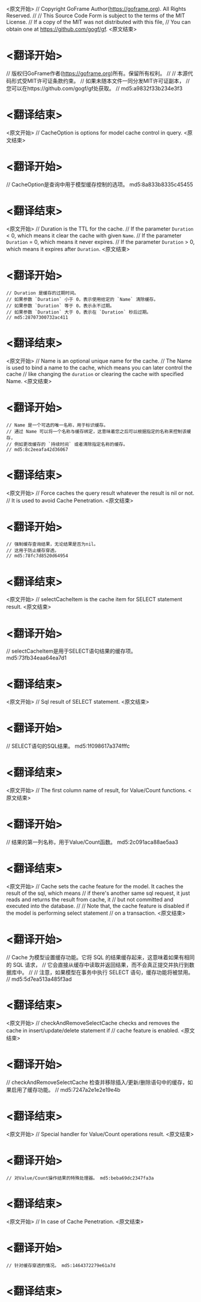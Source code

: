 
<原文开始>
// Copyright GoFrame Author(https://goframe.org). All Rights Reserved.
//
// This Source Code Form is subject to the terms of the MIT License.
// If a copy of the MIT was not distributed with this file,
// You can obtain one at https://github.com/gogf/gf.
<原文结束>

# <翻译开始>
// 版权归GoFrame作者(https://goframe.org)所有。保留所有权利。
//
// 本源代码形式受MIT许可证条款约束。
// 如果未随本文件一同分发MIT许可证副本，
// 您可以在https://github.com/gogf/gf处获取。
// md5:a9832f33b234e3f3
# <翻译结束>


<原文开始>
// CacheOption is options for model cache control in query.
<原文结束>

# <翻译开始>
// CacheOption是查询中用于模型缓存控制的选项。 md5:8a833b8335c45455
# <翻译结束>


<原文开始>
	// Duration is the TTL for the cache.
	// If the parameter `Duration` < 0, which means it clear the cache with given `Name`.
	// If the parameter `Duration` = 0, which means it never expires.
	// If the parameter `Duration` > 0, which means it expires after `Duration`.
<原文结束>

# <翻译开始>
	// Duration 是缓存的过期时间。
	// 如果参数 `Duration` 小于 0，表示使用给定的 `Name` 清除缓存。
	// 如果参数 `Duration` 等于 0，表示永不过期。
	// 如果参数 `Duration` 大于 0，表示在 `Duration` 秒后过期。
	// md5:28707300732ac411
# <翻译结束>


<原文开始>
	// Name is an optional unique name for the cache.
	// The Name is used to bind a name to the cache, which means you can later control the cache
	// like changing the `duration` or clearing the cache with specified Name.
<原文结束>

# <翻译开始>
	// Name 是一个可选的唯一名称，用于标识缓存。
	// 通过 Name 可以将一个名称与缓存绑定，这意味着您之后可以根据指定的名称来控制该缓存，
	// 例如更改缓存的 `持续时间` 或者清除指定名称的缓存。
	// md5:8c2eeafa42d36067
# <翻译结束>


<原文开始>
	// Force caches the query result whatever the result is nil or not.
	// It is used to avoid Cache Penetration.
<原文结束>

# <翻译开始>
	// 强制缓存查询结果，无论结果是否为nil。
	// 这用于防止缓存穿透。
	// md5:78fc7d8520d64954
# <翻译结束>


<原文开始>
// selectCacheItem is the cache item for SELECT statement result.
<原文结束>

# <翻译开始>
// selectCacheItem是用于SELECT语句结果的缓存项。 md5:73fb34eaa64ea7d1
# <翻译结束>


<原文开始>
// Sql result of SELECT statement.
<原文结束>

# <翻译开始>
// SELECT语句的SQL结果。 md5:1f098617a374fffc
# <翻译结束>


<原文开始>
// The first column name of result, for Value/Count functions.
<原文结束>

# <翻译开始>
// 结果的第一列名称，用于Value/Count函数。 md5:2c091aca88ae5aa3
# <翻译结束>


<原文开始>
// Cache sets the cache feature for the model. It caches the result of the sql, which means
// if there's another same sql request, it just reads and returns the result from cache, it
// but not committed and executed into the database.
//
// Note that, the cache feature is disabled if the model is performing select statement
// on a transaction.
<原文结束>

# <翻译开始>
// Cache 为模型设置缓存功能。它将 SQL 的结果缓存起来，这意味着如果有相同的 SQL 请求，
// 它会直接从缓存中读取并返回结果，而不会真正提交并执行到数据库中。
//
// 注意，如果模型在事务中执行 SELECT 语句，缓存功能将被禁用。
// md5:5d7ea513a485f3ad
# <翻译结束>


<原文开始>
// checkAndRemoveSelectCache checks and removes the cache in insert/update/delete statement if
// cache feature is enabled.
<原文结束>

# <翻译开始>
// checkAndRemoveSelectCache 检查并移除插入/更新/删除语句中的缓存，如果启用了缓存功能。
// md5:7247a2e1e2e19e4b
# <翻译结束>


<原文开始>
// Special handler for Value/Count operations result.
<原文结束>

# <翻译开始>
	// 对Value/Count操作结果的特殊处理器。 md5:beba69dc2347fa3a
# <翻译结束>


<原文开始>
// In case of Cache Penetration.
<原文结束>

# <翻译开始>
	// 针对缓存穿透的情况。 md5:1464372279e61a7d
# <翻译结束>

